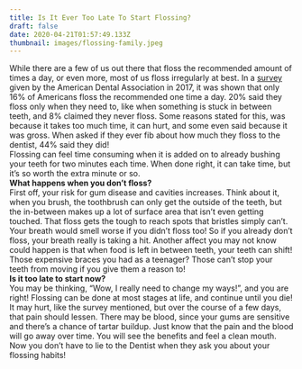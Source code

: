 ```yaml
---
title: Is It Ever Too Late To Start Flossing?
draft: false
date: 2020-04-21T01:57:49.133Z
thumbnail: images/flossing-family.jpeg
---
```


While there are a few of us out there that floss the recommended amount of times a day, or even more, most of us floss irregularly at best. In a [survey](https://www.ada.org/en/publications/ada-news/2017-archive/october/new-survey-highlights-unusual-flossing-habits) given by the American Dental Association in 2017, it was shown that only 16% of Americans floss the recommended one time a day. 20% said they floss only when they need to, like when something is stuck in between teeth, and 8% claimed they never floss. Some reasons stated for this, was because it takes too much time, it can hurt, and some even said because it was gross. When asked if they ever fib about how much they floss to the dentist, 44% said they did!\
Flossing can feel time consuming when it is added on to already bushing your teeth for two minutes each time. When done right, it can take time, but it’s so worth the extra minute or so.\
**What happens when you don’t floss?**\
First off, your risk for gum disease and cavities increases. Think about it, when you brush, the toothbrush can only get the outside of the teeth, but the in-between makes up a lot of surface area that isn’t even getting touched. That floss gets the tough to reach spots that bristles simply can’t. Your breath would smell worse if you didn’t floss too! So if you already don’t floss, your breath really is taking a hit. Another affect you may not know could happen is that when food is left in between teeth, your teeth can shift! Those expensive braces you had as a teenager? Those can’t stop your teeth from moving if you give them a reason to!\
**Is it too late to start now?**\
You may be thinking, “Wow, I really need to change my ways!”, and you are right! Flossing can be done at most stages at life, and continue until you die! It may hurt, like the survey mentioned, but over the course of a few days, that pain should lessen. There may be blood, since your gums are sensitive and there’s a chance of tartar buildup. Just know that the pain and the blood will go away over time. You will see the benefits and feel a clean mouth. Now you don’t have to lie to the Dentist when they ask you about your flossing habits!
